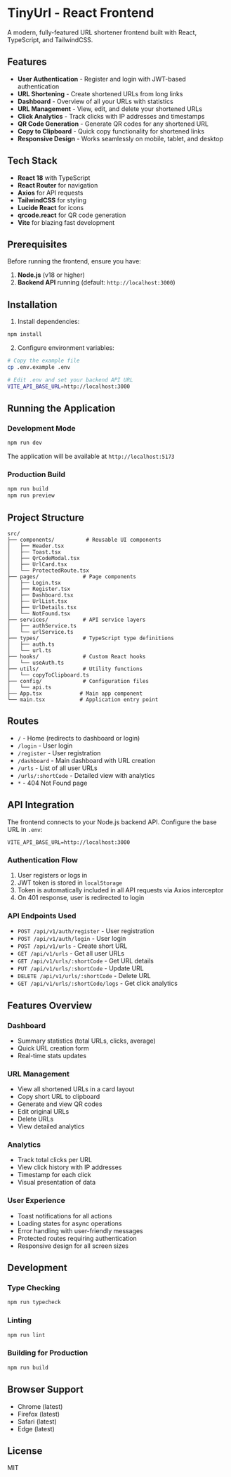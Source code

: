 # TinyUrl - React Frontend

A modern, fully-featured URL shortener frontend built with React, TypeScript, and TailwindCSS.

## Features

- **User Authentication** - Register and login with JWT-based authentication
- **URL Shortening** - Create shortened URLs from long links
- **Dashboard** - Overview of all your URLs with statistics
- **URL Management** - View, edit, and delete your shortened URLs
- **Click Analytics** - Track clicks with IP addresses and timestamps
- **QR Code Generation** - Generate QR codes for any shortened URL
- **Copy to Clipboard** - Quick copy functionality for shortened links
- **Responsive Design** - Works seamlessly on mobile, tablet, and desktop

## Tech Stack

- **React 18** with TypeScript
- **React Router** for navigation
- **Axios** for API requests
- **TailwindCSS** for styling
- **Lucide React** for icons
- **qrcode.react** for QR code generation
- **Vite** for blazing fast development

## Prerequisites

Before running the frontend, ensure you have:

1. **Node.js** (v18 or higher)
2. **Backend API** running (default: `http://localhost:3000`)

## Installation

1. Install dependencies:

```bash
npm install
```

2. Configure environment variables:

```bash
# Copy the example file
cp .env.example .env

# Edit .env and set your backend API URL
VITE_API_BASE_URL=http://localhost:3000
```

## Running the Application

### Development Mode

```bash
npm run dev
```

The application will be available at `http://localhost:5173`

### Production Build

```bash
npm run build
npm run preview
```

## Project Structure

```
src/
├── components/          # Reusable UI components
│   ├── Header.tsx
│   ├── Toast.tsx
│   ├── QrCodeModal.tsx
│   ├── UrlCard.tsx
│   └── ProtectedRoute.tsx
├── pages/              # Page components
│   ├── Login.tsx
│   ├── Register.tsx
│   ├── Dashboard.tsx
│   ├── UrlList.tsx
│   ├── UrlDetails.tsx
│   └── NotFound.tsx
├── services/           # API service layers
│   ├── authService.ts
│   └── urlService.ts
├── types/              # TypeScript type definitions
│   ├── auth.ts
│   └── url.ts
├── hooks/              # Custom React hooks
│   └── useAuth.ts
├── utils/              # Utility functions
│   └── copyToClipboard.ts
├── config/             # Configuration files
│   └── api.ts
├── App.tsx            # Main app component
└── main.tsx           # Application entry point
```

## Routes

- `/` - Home (redirects to dashboard or login)
- `/login` - User login
- `/register` - User registration
- `/dashboard` - Main dashboard with URL creation
- `/urls` - List of all user URLs
- `/urls/:shortCode` - Detailed view with analytics
- `*` - 404 Not Found page

## API Integration

The frontend connects to your Node.js backend API. Configure the base URL in `.env`:

```env
VITE_API_BASE_URL=http://localhost:3000
```

### Authentication Flow

1. User registers or logs in
2. JWT token is stored in `localStorage`
3. Token is automatically included in all API requests via Axios interceptor
4. On 401 response, user is redirected to login

### API Endpoints Used

- `POST /api/v1/auth/register` - User registration
- `POST /api/v1/auth/login` - User login
- `POST /api/v1/urls` - Create short URL
- `GET /api/v1/urls` - Get all user URLs
- `GET /api/v1/urls/:shortCode` - Get URL details
- `PUT /api/v1/urls/:shortCode` - Update URL
- `DELETE /api/v1/urls/:shortCode` - Delete URL
- `GET /api/v1/urls/:shortCode/logs` - Get click analytics

## Features Overview

### Dashboard

- Summary statistics (total URLs, clicks, average)
- Quick URL creation form
- Real-time stats updates

### URL Management

- View all shortened URLs in a card layout
- Copy short URL to clipboard
- Generate and view QR codes
- Edit original URLs
- Delete URLs
- View detailed analytics

### Analytics

- Track total clicks per URL
- View click history with IP addresses
- Timestamp for each click
- Visual presentation of data

### User Experience

- Toast notifications for all actions
- Loading states for async operations
- Error handling with user-friendly messages
- Protected routes requiring authentication
- Responsive design for all screen sizes

## Development

### Type Checking

```bash
npm run typecheck
```

### Linting

```bash
npm run lint
```

### Building for Production

```bash
npm run build
```

## Browser Support

- Chrome (latest)
- Firefox (latest)
- Safari (latest)
- Edge (latest)

## License

MIT
